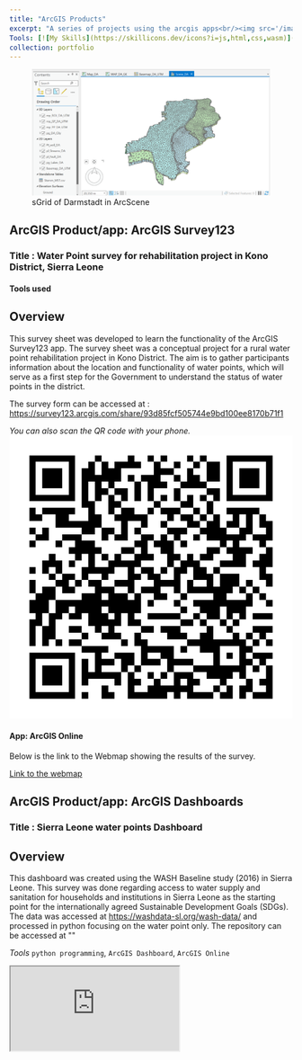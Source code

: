 ```yaml
---
title: "ArcGIS Products"
excerpt: "A series of projects using the arcgis apps<br/><img src='/images/arc.png'>"
Tools: [![My Skills](https://skillicons.dev/icons?i=js,html,css,wasm)](https://skillicons.dev)
collection: portfolio
---
```


<figure>
  <img src="../images/Darmstadt_sgrid.png" alt="Darmstadt 3D">
  <figcaption>sGrid of Darmstadt in ArcScene</figcaption>
</figure>

## ArcGIS Product/app: ArcGIS Survey123
### Title : Water Point survey for rehabilitation project in Kono District, Sierra Leone
#### Tools used

## Overview

This survey sheet was developed to learn the functionality of the ArcGIS Survey123 app. The survey sheet was a conceptual project for a rural water point rehabilitation project in Kono District. The aim is to gather participants information about the location and functionality of water points, which will serve as a first step for the Government to understand the status of water points in the district.

The survey form can be accessed at : https://survey123.arcgis.com/share/93d85fcf505744e9bd100ee8170b71f1

*You can also scan the QR code with your phone.*
![](/images/wplink.png)


#### App: ArcGIS Online

Below is the link to the Webmap showing the results of the survey.

[Link to the webmap](https://survey123.arcgis.com/share/93d85fcf505744e9bd100ee8170b71f1)



 
## ArcGIS Product/app: ArcGIS Dashboards
### Title : Sierra Leone water points Dashboard 

## Overview 

This dashboard was created using the WASH Baseline study (2016) in Sierra Leone. This survey was done regarding access to water supply and sanitation for households and institutions in Sierra Leone as the starting point for the internationally agreed Sustainable Development Goals (SDGs). The data was accessed at https://washdata-sl.org/wash-data/ and processed in python focusing on the water point only. The repository can be accessed at ""


*Tools*
`python programming`, `ArcGIS Dashboard`, `ArcGIS Online`

<body>
    <iframe src="https://africageoportal.maps.arcgis.com/apps/dashboards/912c78bb3e644e31a9976f847a4fd51a#mode=edit"></iframe>
</body>